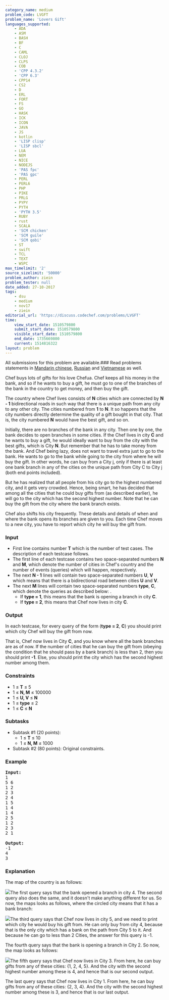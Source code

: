 ```yaml
---
category_name: medium
problem_code: LVGFT
problem_name: 'Lovers Gift'
languages_supported:
    - ADA
    - ASM
    - BASH
    - BF
    - C
    - CAML
    - CLOJ
    - CLPS
    - COB
    - 'CPP 4.3.2'
    - 'CPP 6.3'
    - CPP14
    - CS2
    - D
    - ERL
    - FORT
    - FS
    - GO
    - HASK
    - ICK
    - ICON
    - JAVA
    - JS
    - kotlin
    - 'LISP clisp'
    - 'LISP sbcl'
    - LUA
    - NEM
    - NICE
    - NODEJS
    - 'PAS fpc'
    - 'PAS gpc'
    - PERL
    - PERL6
    - PHP
    - PIKE
    - PRLG
    - PYPY
    - PYTH
    - 'PYTH 3.5'
    - RUBY
    - rust
    - SCALA
    - 'SCM chicken'
    - 'SCM guile'
    - 'SCM qobi'
    - ST
    - swift
    - TCL
    - TEXT
    - WSPC
max_timelimit: '2'
source_sizelimit: '50000'
problem_author: ziein
problem_tester: null
date_added: 27-10-2017
tags:
    - dsu
    - medium
    - nov17
    - ziein
editorial_url: 'https://discuss.codechef.com/problems/LVGFT'
time:
    view_start_date: 1510579800
    submit_start_date: 1510579800
    visible_start_date: 1510579800
    end_date: 1735669800
    current: 1514816322
layout: problem
---
```

All submissions for this problem are available.### Read problems statements in [Mandarin chinese](http://www.codechef.com/download/translated/NOV17/mandarin/LVGFT.pdf), [Russian](http://www.codechef.com/download/translated/NOV17/russian/LVGFT.pdf) and [Vietnamese](http://www.codechef.com/download/translated/NOV17/vietnamese/LVGFT.pdf) as well.

 Chef buys lots of gifts for his love Chefua. Chef keeps all his money in the bank, and so if he wants to buy a gift, he must go to one of the branches of the bank in the country to get money, and then buy the gift.

The country where Chef lives consists of **N** cities which are connected by **N - 1** bidirectional roads in such way that there is a unique path from any city to any other city. The cities numbered from **1** to **N**. It so happens that the city numbers directly determine the quality of a gift bought in that city. That is, the city numbered **N** would have the best gift, and so on.

Initially, there are no branches of the bank in any city. Then one by one, the bank decides to open branches in some cities. If the Chef lives in city **C** and he wants to buy a gift, he would ideally want to buy from the city with the best gifts, which is City **N**. But remember that he has to take money from the bank. And Chef being lazy, does not want to travel extra just to go to the bank. He wants to go to the bank while going to the city from where he will buy the gift. In other words, he can buy from a City j, only if there is at least one bank branch in any of the cities on the unique path from City C to City j (both end points included).

But he has realized that all people from his city go to the highest numbered city, and it gets very crowded. Hence, being smart, he has decided that among all the cities that he could buy gifts from (as described earlier), he will go to the city which has the second highest number. Note that he can buy the gift from the city where the bank branch exists.

Chef also shifts his city frequently. These details and details of when and where the bank opens its branches are given to you. Each time Chef moves to a new city, you have to report which city he will buy the gift from.

### Input

- First line contains number **T** which is the number of test cases. The description of each testcase follows.
- The first line of each testcase contains two space-separated numbers **N** and **M**, which denote the number of cities in Chef's country and the number of events (queries) which will happen, respectively.
- The next **N - 1** lines will contain two space-separated numbers **U**, **V** which means that there is a bidirectional road between cities **U** and **V**.
- The next **M** lines will contain two space-separated numbers **type**, **C**, which denote the queries as described below: . 
  - If **type = 1**, this means that the bank is opening a branch in city **C**.
  - If **type = 2**, this means that Chef now lives in city **C**.

### Output

In each testcase, for every query of the form (**type = 2**, **C**) you should print which city Chef will buy the gift from now.

That is, Chef now lives in City **C**, and you know where all the bank branches are as of now. If the number of cities that he can buy the gift from (obeying the condition that he should pass by a bank branch) is less than 2, then you should print **-1**. Else, you should print the city which has the second highest number among them.

### Constraints

- 1 ≤ **T** ≤ 5
- 1 ≤ **N, M** ≤ 100000
- 1 ≤ **U, V** ≤ **N**
- 1 ≤ **type** ≤ 2
- 1 ≤ **C** ≤ **N**

### Subtasks

- Subtask #1 (20 points): 
  - 1 ≤ **T** ≤ 10
  - 1 ≤ **N, M** ≤ 1000
- Subtask #2 (80 points): Original constraints.

### Example

<pre><b>Input:</b>
1
5 6
1 2
2 3
2 4
1 5
1 4
1 4
2 5
1 2
2 3
2 1

<b>Output:</b>
-1
4
3
</pre>
### Explanation

The map of the country is as follows:

![](http://tinyurl.com/y9vtq58r)The first query says that the bank opened a branch in city 4. The second query also does the same, and it doesn't make anything different for us. So now, the maps looks as follows, where the circled city means that it has a bank branch:

![](http://tinyurl.com/yar2vjnn)The third query says that Chef now lives in city 5, and we need to print which city he would buy his gift from. He can only buy from city 4, because that is the only city which has a bank on the path from City 5 to it. And because he can go to less than 2 Cities, the answer for this query is -1.

The fourth query says that the bank is opening a branch in City 2. So now, the map looks as follows:

![](http://tinyurl.com/y8c7fsp8)The fifth query says that Chef now lives in City 3. From here, he can buy gifts from any of these cities: {1, 2, 4, 5}. And the city with the second highest number among these is 4, and hence that is our second output.

The last query says that Chef now lives in City 1. From here, he can buy gifts from any of these cities: {2, 3, 4}. And the city with the second highest number among these is 3, and hence that is our last output.
